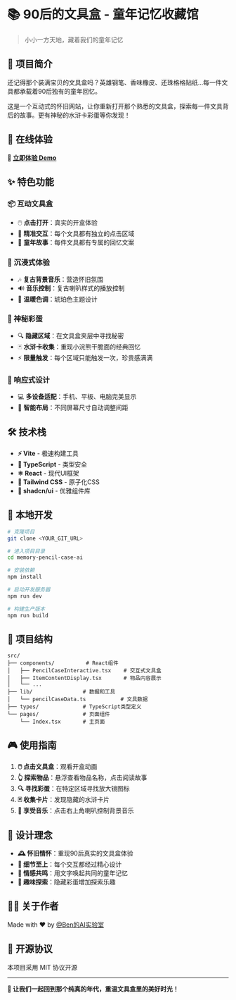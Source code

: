 # 📚 90后的文具盒 - 童年记忆收藏馆

> 小小一方天地，藏着我们的童年记忆

## 🎯 项目简介

还记得那个装满宝贝的文具盒吗？英雄钢笔、香味橡皮、还珠格格贴纸...每一件文具都承载着90后独有的童年回忆。

这是一个互动式的怀旧网站，让你重新打开那个熟悉的文具盒，探索每一件文具背后的故事。更有神秘的水浒卡彩蛋等你发现！

## 🌟 在线体验

**🔗 [立即体验 Demo](https://www.youware.com/project/l9hwo5rqi8)**

## ✨ 特色功能

### 📦 互动文具盒
- 🖱️ **点击打开**：真实的开盒体验
- 🎯 **精准交互**：每个文具都有独立的点击区域
- 📖 **童年故事**：每件文具都有专属的回忆文案

### 🎵 沉浸式体验
- 🎶 **复古背景音乐**：营造怀旧氛围
- 🔊 **音乐控制**：复古喇叭样式的播放控制
- 🎨 **温暖色调**：琥珀色主题设计

### 🎁 神秘彩蛋
- 🔍 **隐藏区域**：在文具盒夹层中寻找秘密
- 🃏 **水浒卡收集**：重现小浣熊干脆面的经典回忆
- ⚡ **限量触发**：每个区域只能触发一次，珍贵感满满

### 📱 响应式设计
- 💻 **多设备适配**：手机、平板、电脑完美显示
- 🎯 **智能布局**：不同屏幕尺寸自动调整间距

## 🛠️ 技术栈

- **⚡ Vite** - 极速构建工具
- **🔷 TypeScript** - 类型安全
- **⚛️ React** - 现代UI框架
- **🎨 Tailwind CSS** - 原子化CSS
- **🧩 shadcn/ui** - 优雅组件库

## 🚀 本地开发

```bash
# 克隆项目
git clone <YOUR_GIT_URL>

# 进入项目目录
cd memory-pencil-case-ai

# 安装依赖
npm install

# 启动开发服务器
npm run dev

# 构建生产版本
npm run build
```

## 📂 项目结构

```
src/
├── components/          # React组件
│   ├── PencilCaseInteractive.tsx    # 交互式文具盒
│   ├── ItemContentDisplay.tsx       # 物品内容展示
│   └── ...
├── lib/                # 数据和工具
│   └── pencilCaseData.ts           # 文具数据
├── types/              # TypeScript类型定义
└── pages/              # 页面组件
    └── Index.tsx       # 主页面
```

## 🎮 使用指南

1. **🖱️ 点击文具盒**：观看开盒动画
2. **👆 探索物品**：悬浮查看物品名称，点击阅读故事
3. **🔍 寻找彩蛋**：在特定区域寻找放大镜图标
4. **🃏 收集卡片**：发现隐藏的水浒卡片
5. **🎵 享受音乐**：点击右上角喇叭控制背景音乐

## 🎨 设计理念

- **🕰️ 怀旧情怀**：重现90后真实的文具盒体验
- **🎯 细节至上**：每个交互都经过精心设计
- **💝 情感共鸣**：用文字唤起共同的童年记忆
- **🎪 趣味探索**：隐藏彩蛋增加探索乐趣

## 👨‍💻 关于作者

Made with ❤️ by [@Ben的AI实验室](https://x.com/BenJiang756174)

## 📄 开源协议

本项目采用 MIT 协议开源

---

**💫 让我们一起回到那个纯真的年代，重温文具盒里的美好时光！**
